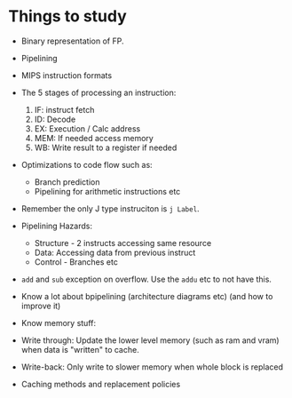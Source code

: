 # Things to study
- Binary representation of FP.

- Pipelining

- MIPS instruction formats

- The 5 stages of processing an instruction:
  1. IF: instruct fetch
  2. ID: Decode
  3. EX: Execution / Calc address
  4. MEM: If needed access memory
  5. WB: Write result to a register if needed
  
- Optimizations to code flow such as:
  - Branch prediction
  - Pipelining for arithmetic instructions etc
 
- Remember the only J type instruciton is `j Label`.

- Pipelining Hazards:
  - Structure - 2 instructs accessing same resource
  - Data: Accessing data from previous instruct
  - Control - Branches etc
  
 - `add` and `sub` exception on overflow. Use the `addu` etc to not have this.
 
 - Know a lot about bpipelining (architecture diagrams etc) (and how to improve it)
 
 - Know memory stuff:
  - Write through: Update the lower level memory (such as ram and vram) when data is "written" to cache.
  
  - Write-back: Only write to slower memory when whole block is replaced
  
 - Caching methods and replacement policies
